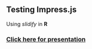 ## Testing Impress.js

Using *slidify* in **R**

### [Click here for presentation](http://sdownin.github.io/impress-test/#/1)

